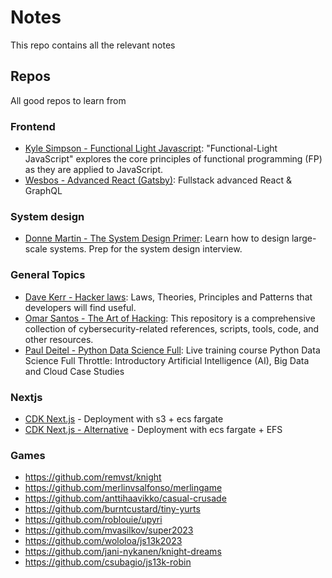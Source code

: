 # Notes

This repo contains all the relevant notes

## Repos

All good repos to learn from

### Frontend

- [Kyle Simpson - Functional Light Javascript](https://github.com/getify/Functional-Light-JS): "Functional-Light JavaScript" explores the core principles of functional programming (FP) as they are applied to JavaScript.
- [Wesbos - Advanced React (Gatsby)](https://github.com/wesbos/Advanced-React): Fullstack advanced React & GraphQL

### System design

- [Donne Martin - The System Design Primer](https://github.com/donnemartin/system-design-primer): Learn how to design large-scale systems. Prep for the system design interview.

### General Topics

- [Dave Kerr - Hacker laws](https://github.com/dwmkerr/hacker-laws): Laws, Theories, Principles and Patterns that developers will find useful.
- [Omar Santos - The Art of Hacking](https://github.com/The-Art-of-Hacking/h4cker): This repository is a comprehensive collection of cybersecurity-related references, scripts, tools, code, and other resources.
- [Paul Deitel - Python Data Science Full](https://github.com/pdeitel/PythonDataScienceFullThrottle): Live training course Python Data Science Full Throttle: Introductory Artificial Intelligence (AI), Big Data and Cloud Case Studies

### Nextjs
- [CDK Next.js](https://github.com/shibayu36/nextjs-on-ecs) - Deployment with s3 + ecs fargate
- [CDK Next.js - Alternative](https://github.com/dkershner6/cdk-nextjs-standalone-ecs) - Deployment with ecs fargate + EFS


### Games
- https://github.com/remvst/knight
- https://github.com/merlinvsalfonso/merlingame
- https://github.com/anttihaavikko/casual-crusade
- https://github.com/burntcustard/tiny-yurts
- https://github.com/roblouie/upyri
- https://github.com/mvasilkov/super2023
- https://github.com/wololoa/js13k2023
- https://github.com/jani-nykanen/knight-dreams
- https://github.com/csubagio/js13k-robin
